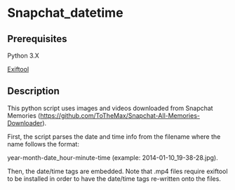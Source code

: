 # Snapchat_datetime


## **Prerequisites**

Python 3.X

[Exiftool](https://exiftool.org/install.html)

## **Description**

This python script uses images and videos downloaded from Snapchat Memories (https://github.com/ToTheMax/Snapchat-All-Memories-Downloader).

First, the script parses the date and time info from the filename where the name follows the format:


year-month-date_hour-minute-time (example: 2014-01-10_19-38-28.jpg).

Then, the date/time tags are embedded. Note that .mp4 files require exiftool to be installed in order to have the date/time tags re-written onto the files.
